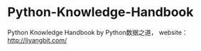 # Python-Knowledge-Handbook
Python Knowledge Handbook by Python数据之道， website： http://liyangbit.com/
